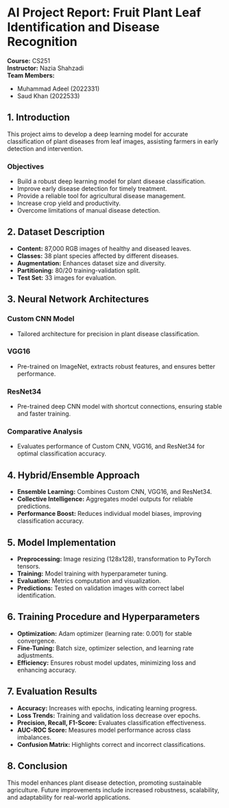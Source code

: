 
# AI Project Report: Fruit Plant Leaf Identification and Disease Recognition

**Course:** CS251  
**Instructor:** Nazia Shahzadi  
**Team Members:**  
- Muhammad Adeel (2022331)  
- Saud Khan (2022533)  

## 1. Introduction
This project aims to develop a deep learning model for accurate classification of plant diseases from leaf images, assisting farmers in early detection and intervention.

### Objectives
- Build a robust deep learning model for plant disease classification.
- Improve early disease detection for timely treatment.
- Provide a reliable tool for agricultural disease management.
- Increase crop yield and productivity.
- Overcome limitations of manual disease detection.

## 2. Dataset Description
- **Content:** 87,000 RGB images of healthy and diseased leaves.
- **Classes:** 38 plant species affected by different diseases.
- **Augmentation:** Enhances dataset size and diversity.
- **Partitioning:** 80/20 training-validation split.
- **Test Set:** 33 images for evaluation.

## 3. Neural Network Architectures
### Custom CNN Model
- Tailored architecture for precision in plant disease classification.

### VGG16
- Pre-trained on ImageNet, extracts robust features, and ensures better performance.

### ResNet34
- Pre-trained deep CNN model with shortcut connections, ensuring stable and faster training.

### Comparative Analysis
- Evaluates performance of Custom CNN, VGG16, and ResNet34 for optimal classification accuracy.

## 4. Hybrid/Ensemble Approach
- **Ensemble Learning:** Combines Custom CNN, VGG16, and ResNet34.
- **Collective Intelligence:** Aggregates model outputs for reliable predictions.
- **Performance Boost:** Reduces individual model biases, improving classification accuracy.

## 5. Model Implementation
- **Preprocessing:** Image resizing (128x128), transformation to PyTorch tensors.
- **Training:** Model training with hyperparameter tuning.
- **Evaluation:** Metrics computation and visualization.
- **Predictions:** Tested on validation images with correct label identification.

## 6. Training Procedure and Hyperparameters
- **Optimization:** Adam optimizer (learning rate: 0.001) for stable convergence.
- **Fine-Tuning:** Batch size, optimizer selection, and learning rate adjustments.
- **Efficiency:** Ensures robust model updates, minimizing loss and enhancing accuracy.

## 7. Evaluation Results
- **Accuracy:** Increases with epochs, indicating learning progress.
- **Loss Trends:** Training and validation loss decrease over epochs.
- **Precision, Recall, F1-Score:** Evaluates classification effectiveness.
- **AUC-ROC Score:** Measures model performance across class imbalances.
- **Confusion Matrix:** Highlights correct and incorrect classifications.

## 8. Conclusion
This model enhances plant disease detection, promoting sustainable agriculture. Future improvements include increased robustness, scalability, and adaptability for real-world applications.
